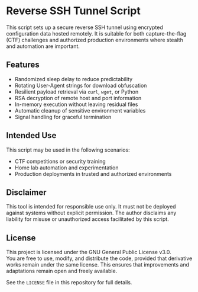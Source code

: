 # Reverse SSH Tunnel Script

This script sets up a secure reverse SSH tunnel using encrypted configuration data hosted remotely. It is suitable for both capture-the-flag (CTF) challenges and authorized production environments where stealth and automation are important.

## Features

- Randomized sleep delay to reduce predictability  
- Rotating User-Agent strings for download obfuscation  
- Resilient payload retrieval via `curl`, `wget`, or Python  
- RSA decryption of remote host and port information  
- In-memory execution without leaving residual files  
- Automatic cleanup of sensitive environment variables  
- Signal handling for graceful termination

## Intended Use

This script may be used in the following scenarios:

- CTF competitions or security training  
- Home lab automation and experimentation  
- Production deployments in trusted and authorized environments

## Disclaimer

This tool is intended for responsible use only. It must not be deployed against systems without explicit permission. The author disclaims any liability for misuse or unauthorized access facilitated by this script.

## License

This project is licensed under the GNU General Public License v3.0.  
You are free to use, modify, and distribute the code, provided that derivative works remain under the same license. This ensures that improvements and adaptations remain open and freely available.

See the `LICENSE` file in this repository for full details.

